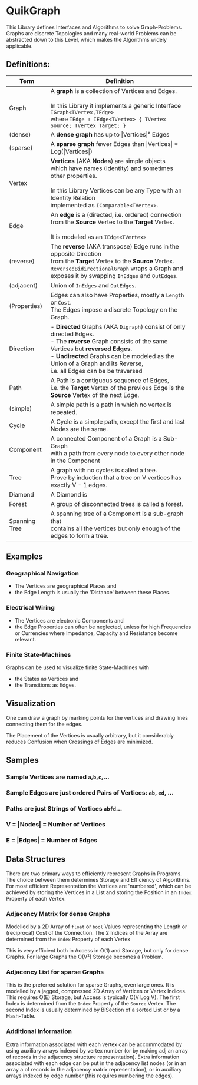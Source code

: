 # QuikGraph

This Library defines Interfaces and Algorithms to solve Graph-Problems. 
Graphs are discrete Topologies and many real-world Problems 
can be abstracted down to this Level, which makes the Algorithms widely applicable. 

## Definitions: 

| Term          | Definition                                                                                                                                                                                                                                                                           |
| ------------- | ------------------------------------------------------------------------------------------------------------------------------------------------------------------------------------------------------------------------------------------------------------------------------------ |
| Graph         | A __graph__ is a collection of Vertices and Edges. <br><br>In this Library it implements a generic Interface `IGraph<TVertex,TEdge>` <br>where `TEdge : IEdge<TVertex> { TVertex Source; TVertex Target; }`                                                                          |
| (dense)       | A __dense graph__  has up to \|Vertices\|²  Edges                                                                                                                                                                                                                                    |
| (sparse)      | A __sparse graph__  fewer Edges than \|Vertices\| * Log(\|Vertices\|)                                                                                                                                                                                                                |
| Vertex        | __Vertices__ (AKA __Nodes__) are simple objects <br>which have names (Identity) and sometimes other properties. <br><br>In this Library Vertices can be any Type with an Identity Relation <br>implemented as `IComparable<TVertex>`.                                                |
| Edge          | An __edge__ is a (directed, i.e. ordered) connection <br>from the __Source__ Vertex to the __Target__ Vertex. <br><br>It is modeled as an `IEdge<TVertex>`<br>                                                                                                                       |
| (reverse)     | The __reverse__ (AKA transpose) Edge runs in the opposite Direction <br>from the __Target__ Vertex to the __Source__ Vertex.<br>`ReversedBidirectionalGraph` wraps a Graph and exposes it by swapping `InEdges` and `OutEdges`.                                                      |
| (adjacent)    | Union of  `InEdges` and `OutEdges`.                                                                                                                                                                                                                                                  |
| (Properties)  | Edges can also have Properties, mostly a `Length` or `Cost`.<br>The Edges impose a discrete Topology on the Graph.                                                                                                                                                                   |
| Direction     | - __Directed__ Graphs (AKA `Digraph`) consist of only directed Edges. <br>- The __reverse__ Graph consists of the same Vertices but __reversed Edges__. <br>- __Undirected__ Graphs can be modeled as the Union of a Graph and its Reverse, <br>  i.e. all Edges can be be traversed |
| Path          | A Path is a contiguous sequence of Edges, <br>i.e. the __Target__ Vertex of the previous Edge is the __Source__ Vertex of the next Edge.                                                                                                                                             |
| (simple)      | A simple path is a path in which no vertex is repeated. <br>                                                                                                                                                                                                                         |
| Cycle         | A Cycle is a simple path, except the first and last Nodes are the same. <br>                                                                                                                                                                                                         |
| Component     | A connected Component of a Graph is a Sub-Graph <br>with a path from every node to every other node in the Component                                                                                                                                                                 |
| Tree          | A graph with no cycles is called a tree.<br>Prove by induction that a tree on V vertices has exactly V - 1 edges.                                                                                                                                                                    |
| Diamond       | A Diamond is                                                                                                                                                                                                                                                                         |
| Forest        | A group of disconnected trees is called a forest.                                                                                                                                                                                                                                    |
| Spanning Tree | A spanning tree of a Component is a sub-graph that <br>contains all the vertices but only enough of the edges to form a tree.                                                                                                                                                        |

## Examples 

### Geographical Navigation 

- The Vertices are geographical Places and 
- the Edge Length is usually the 'Distance' between these Places. 

### Electrical Wiring 

- The Vertices are electronic Components and 
- the Edge Properties can often be neglected, 
  unless for high Frequencies or Currencies 
  where Impedance, Capacity and Resistance become relevant. 

### Finite State-Machines 

Graphs can be used to visualize finite State-Machines with 
- the States as Vertices and 
- the Transitions as Edges. 

## Visualization 
 
One can draw a graph by marking points for the vertices and
drawing lines connecting them for the edges. 

The Placement of the Vertices is usually arbitrary, 
but it considerably reduces Confusion when Crossings of Edges are minimized. 

## Samples 

### Sample Vertices are named `a`,`b`,`c`,... 

### Sample Edges are just ordered Pairs of Vertices: `ab`, `ed`, ... 

### Paths are just Strings of Vertices `abfd`... 

### V = |Nodes| = Number of Vertices 

### E = |Edges| = Number of Edges  

## Data Structures 

There are two primary ways to efficiently represent Graphs in Programs. 
The choice between them determines Storage and Efficiency of Algorithms. 
For most efficient Representation the Vertices are 'numbered', 
which can be achieved by storing the Vertices in a List
and storing the Position in an `Index` Property of each Vertex. 

### Adjacency Matrix for dense Graphs 

Modelled by a 2D Array of `float` or `bool` Values 
representing the Length or (reciprocal) Cost of the Connection. 
The 2 Indices of the Array are determined from the `Index` Property of each Vertex 

This is very efficient both in Access in O(1) and Storage, but only for dense Graphs. 
For large Graphs the O(V²) Storage becomes a Problem. 

### Adjacency List for sparse Graphs 

This is the preferred solution for sparse Graphs, even large ones. 
It is modelled by a jagged, compressed 2D Array of Vertices or Vertex Indices. 
This requires O(E) Storage, but Access is typically O(V Log V). 
The first Index is determined from the `Index` Property of the `Source` Vertex. 
The second Index is usually determined by BiSection of a sorted List or by a Hash-Table. 


### Additional Information

Extra information associated with each vertex can be accommodated by using auxiliary arrays indexed by vertex number (or by making adj an array of records in the adjacency structure representation). Extra information associated with each edge can be put in the adjacency list nodes (or in an array a of records in the adjacency matrix representation), or in auxiliary arrays indexed by edge number (this requires numbering the edges). 



